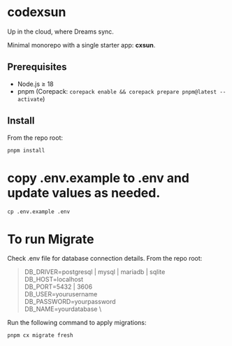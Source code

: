 # codexsun
Up in the cloud, where Dreams sync.

Minimal monorepo with a single starter app: **cxsun**.

## Prerequisites
- Node.js ≥ 18
- pnpm (Corepack: `corepack enable && corepack prepare pnpm@latest --activate`)

## Install
From the repo root:
```
pnpm install
```

# copy .env.example to .env and update values as needed.
```
cp .env.example .env
```


# To run Migrate

Check .env file for database connection details.
From the repo root: 

>DB_DRIVER=postgresql | mysql | mariadb | sqlite \
 DB_HOST=localhost \
 DB_PORT=5432 | 3606 \
 DB_USER=yourusername \
 DB_PASSWORD=yourpassword \
 DB_NAME=yourdatabase \


Run the following command to apply migrations:


```
pnpm cx migrate fresh 
```


